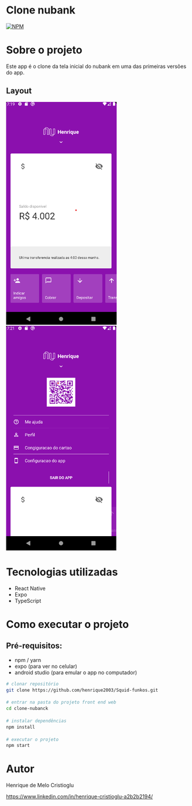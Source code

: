 # Clone nubank
[![NPM](https://img.shields.io/npm/l/react)](https://github.com/devsuperior/sds1-wmazoni/blob/master/LICENSE) 

# Sobre o projeto

Este app é o clone da tela inicial do nubank em uma das primeiras versões do app.

## Layout
![Mobile 1](https://github.com/henrique2003/clone-nubank/blob/main/assets/screen_1.png) ![Mobile 2](https://github.com/henrique2003/clone-nubank/blob/main/assets/screen_2.png)

# Tecnologias utilizadas
- React Native
- Expo
- TypeScript

# Como executar o projeto

## Pré-requisitos:
- npm / yarn
- expo (para ver no celular)
- android studio (para emular o app no computador)


```bash
# clonar repositório
git clone https://github.com/henrique2003/Squid-funkos.git

# entrar na pasta do projeto front end web
cd clone-nubanck

# instalar dependências
npm install

# executar o projeto
npm start
```

# Autor

Henrique de Melo Cristioglu

https://www.linkedin.com/in/henrique-cristioglu-a2b2b2194/
